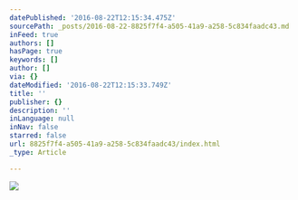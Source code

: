 ```yaml
---
datePublished: '2016-08-22T12:15:34.475Z'
sourcePath: _posts/2016-08-22-8825f7f4-a505-41a9-a258-5c834faadc43.md
inFeed: true
authors: []
hasPage: true
keywords: []
author: []
via: {}
dateModified: '2016-08-22T12:15:33.749Z'
title: ''
publisher: {}
description: ''
inLanguage: null
inNav: false
starred: false
url: 8825f7f4-a505-41a9-a258-5c834faadc43/index.html
_type: Article

---
```

![](https://the-grid-user-content.s3-us-west-2.amazonaws.com/e3836700-63f9-49cc-82a4-2690345a5e40.gif)